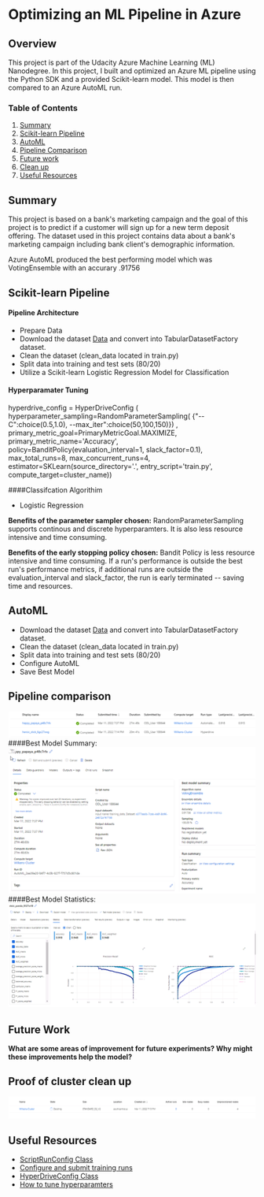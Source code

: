 # Optimizing an ML Pipeline in Azure

## Overview
This project is part of the Udacity Azure Machine Learning (ML) Nanodegree. In this project, I built and optimized an Azure ML pipeline using the Python SDK and a provided Scikit-learn model.
This model is then compared to an Azure AutoML run.

### Table of Contents

1. [Summary](#summary)
2. [Scikit-learn Pipeline](#pipeline)
3. [AutoML](#automl)
4. [Pipeline Comparison](#comparison)
5. [Future work](#future)
6. [Clean up](#clean)
7. [Useful Resources](#clean)



## Summary<a name="summary"></a>
This project is based on a bank's marketing campaign and the goal of this project is to predict if a customer will sign up for a new term deposit offering.  The dataset used in this project contains data about a bank's marketing campaign including bank client's demographic information.  

Azure AutoML produced the best performing model which was VotingEnsemble with an accurary .91756

## Scikit-learn Pipeline<a name="pipeline"></a>

#### Pipeline Architecture
* Prepare Data
* Download the dataset [Data](https://automlsamplenotebookdata.blob.core.windows.net/automl-sample-notebook-data/bankmarketing_train.csv) and convert into   TabularDatasetFactory dataset.
* Clean the dataset (clean_data located in train.py)
* Split data into training and test sets (80/20)
* Utilize a Scikit-learn Logistic Regression Model for Classification
   
#### Hyperparamater Tuning
hyperdrive_config = HyperDriveConfig (
hyperparameter_sampling=RandomParameterSampling(
{"--C":choice(0.5,1.0), --max_iter":choice(50,100,150)})  ,
primary_metric_goal=PrimaryMetricGoal.MAXIMIZE,
primary_metric_name='Accuracy',
policy=BanditPolicy(evaluation_interval=1, slack_factor=0.1),
max_total_runs=8, 
max_concurrent_runs=4,
estimator=SKLearn(source_directory='.', entry_script='train.py', compute_target=cluster_name))
           
####Classifcation Algorithim
* Logistic Regression
   

**Benefits of the parameter sampler chosen:**
  RandomParameterSampling supports continous and discrete hyperparamters.  It is also less resource intensive and time consuming.

**Benefits of the early stopping policy chosen:**
  Bandit Policy is less resource intensive and time consuming. If a run's performance is outside the best run's performance metrics, if additional runs are outside the evaluation_interval and slack_factor, the run is early terminated -- saving time and resources.

## AutoML<a name="automl"></a>
* Download the dataset [Data](https://automlsamplenotebookdata.blob.core.windows.net/automl-sample-notebook-data/bankmarketing_train.csv) and convert into   TabularDatasetFactory dataset.
* Clean the dataset (clean_data located in train.py)
* Split data into training and test sets (80/20)
* Configure AutoML
* Save Best Model

## Pipeline comparison<a name="comparison"></a>
![Pipeline Comparison](pipeline.PNG)
####Best Model Summary:
![Pipeline Comparison](best_model_summary.PNG)
####Best Model Statistics:
![Pipeline Comparison](best_model.PNG)


## Future Work<a name="future"></a>
**What are some areas of improvement for future experiments? Why might these improvements help the model?**

## Proof of cluster clean up<a name="clean"></a>
![Proof of Cluster Clean up](delete_compute_target.PNG)


## Useful Resources<a name="clean"></a>
- [ScriptRunConfig Class](https://docs.microsoft.com/en-us/python/api/azureml-core/azureml.core.scriptrunconfig?view=azure-ml-py)
- [Configure and submit training runs](https://docs.microsoft.com/en-us/azure/machine-learning/how-to-set-up-training-targets)
- [HyperDriveConfig Class](https://docs.microsoft.com/en-us/python/api/azureml-train-core/azureml.train.hyperdrive.hyperdriveconfig?view=azure-ml-py)
- [How to tune hyperparamters](https://docs.microsoft.com/en-us/azure/machine-learning/how-to-tune-hyperparameters)


